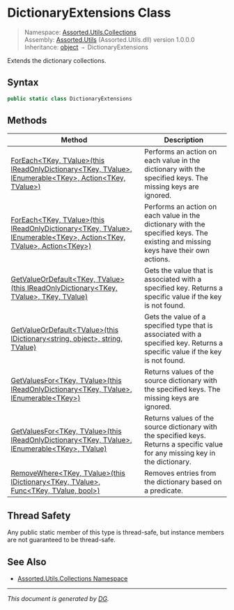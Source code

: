 ﻿# DictionaryExtensions Class

> Namespace: [Assorted.Utils.Collections](index.md#assortedutilscollections-namespace)\
> Assembly: [Assorted.Utils](index.md) (Assorted.Utils.dll) version 1.0.0.0\
> Inheritance: [object](https://docs.microsoft.com/en-us/dotnet/api/system.object) `→` DictionaryExtensions

Extends the dictionary collections.

## Syntax

```csharp
public static class DictionaryExtensions
```

## Methods

Method | Description
--- | ---
[ForEach\<TKey, TValue>(this IReadOnlyDictionary\<TKey, TValue>, IEnumerable\<TKey>, Action\<TKey, TValue>)](Assorted.Utils.Collections.DictionaryExtensions.ForEach.md#foreachtkey-tvaluethis-ireadonlydictionarytkey-tvalue-ienumerabletkey-actiontkey-tvalue) | Performs an action on each value in the dictionary with the specified keys. The missing keys are ignored.
[ForEach\<TKey, TValue>(this IReadOnlyDictionary\<TKey, TValue>, IEnumerable\<TKey>, Action\<TKey, TValue>, Action\<TKey>)](Assorted.Utils.Collections.DictionaryExtensions.ForEach.md#foreachtkey-tvaluethis-ireadonlydictionarytkey-tvalue-ienumerabletkey-actiontkey-tvalue-actiontkey) | Performs an action on each value in the dictionary with the specified keys. The existing and missing keys have their own actions.
[GetValueOrDefault\<TKey, TValue>(this IReadOnlyDictionary\<TKey, TValue>, TKey, TValue)](Assorted.Utils.Collections.DictionaryExtensions.GetValueOrDefault.md#getvalueordefaulttkey-tvaluethis-ireadonlydictionarytkey-tvalue-tkey-tvalue) | Gets the value that is associated with a specified key. Returns a specific value if the key is not found.
[GetValueOrDefault\<TValue>(this IDictionary\<string, object>, string, TValue)](Assorted.Utils.Collections.DictionaryExtensions.GetValueOrDefault.md#getvalueordefaulttvaluethis-idictionarystring-object-string-tvalue) | Gets the value of a specified type that is associated with a specified key. Returns a specific value if the key is not found.
[GetValuesFor\<TKey, TValue>(this IReadOnlyDictionary\<TKey, TValue>, IEnumerable\<TKey>)](Assorted.Utils.Collections.DictionaryExtensions.GetValuesFor.md#getvaluesfortkey-tvaluethis-ireadonlydictionarytkey-tvalue-ienumerabletkey) | Returns values of the source dictionary with the specified keys. The missing keys are ignored.
[GetValuesFor\<TKey, TValue>(this IReadOnlyDictionary\<TKey, TValue>, IEnumerable\<TKey>, TValue)](Assorted.Utils.Collections.DictionaryExtensions.GetValuesFor.md#getvaluesfortkey-tvaluethis-ireadonlydictionarytkey-tvalue-ienumerabletkey-tvalue) | Returns values of the source dictionary with the specified keys. Returns a specific value for any missing key in the dictionary.
[RemoveWhere\<TKey, TValue>(this IDictionary\<TKey, TValue>, Func\<TKey, TValue, bool>)](Assorted.Utils.Collections.DictionaryExtensions.RemoveWhere.md) | Removes entries from the dictionary based on a predicate.

## Thread Safety

Any public static member of this type is thread\-safe, but instance members are not guaranteed to be thread\-safe.

## See Also

- [Assorted.Utils.Collections Namespace](index.md#assortedutilscollections-namespace)

---

_This document is generated by [DG](https://github.com/Khojasteh/dg)._
